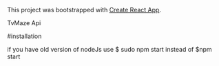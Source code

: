 This project was bootstrapped with [Create React App](https://github.com/facebook/create-react-app).

TvMaze Api

#installation

if you have old version of nodeJs use $ sudo npm start instead of $npm start 
